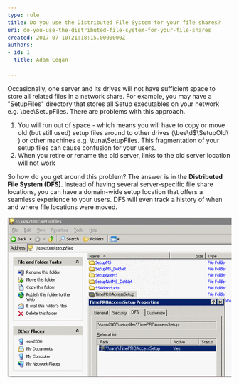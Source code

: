 ```yaml
---
type: rule
title: Do you use the Distributed File System for your file shares?
uri: do-you-use-the-distributed-file-system-for-your-file-shares
created: 2017-07-10T21:18:15.0000000Z
authors:
- id: 1
  title: Adam Cogan

---
```


​Occasionally, one server and its drives will not have sufficient space to store all related files in a network share. For example, you may have a "SetupFiles" directory that stores all Setup executables on your network e.g. \\bee\SetupFiles. There are problems with this approach.
 
1. You will run out of space - which means you will have to copy or move old (but still used) setup files around to other drives (\\bee\d$\SetupOld\ ) or other machines e.g. \\tuna\SetupFiles. This fragmentation of your setup files can cause confusion for your users.
2. When you retire or rename the old server, links to the old server location will not work


So how do you get around this problem? The answer is in the **Distributed File System (DFS)**. Instead of having several server-specific file share locations, you can have a domain-wide setup location that offers a seamless experience to your users. DFS will even track a history of when and where file locations were moved.

![ The Distributed File System consolidates many separate file shares into one convenient location for your users​](Network_DistributedFileSystem.gif)
